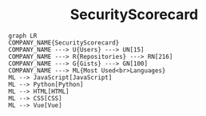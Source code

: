 <h1 align="center">SecurityScorecard</h1>

```mermaid
graph LR
COMPANY_NAME{SecurityScorecard}
COMPANY_NAME ---> U{Users} ---> UN[15]
COMPANY_NAME ---> R{Repositories} ---> RN[216]
COMPANY_NAME ---> G{Gists} ---> GN[100]
COMPANY_NAME ---> ML{Most Used<br>Languages}
ML --> JavaScript[JavaScript]
ML --> Python[Python]
ML --> HTML[HTML]
ML --> CSS[CSS]
ML --> Vue[Vue]
```
